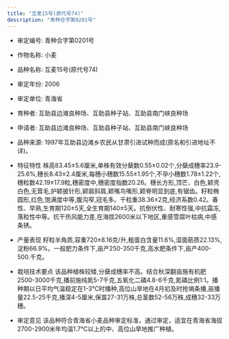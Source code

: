 ```yaml
---
title: "互麦15号(原代号74)"
description: "青种合字第0201号"
---
```

* 审定编号:  青种合字第0201号

*  作物名称:  小麦

*  品种名称:  互麦15号(原代号74)

*  审定年份:  2006

*  审定单位:  青海省

* 育种者:  互助县边滩良种场、互助县种子站、互助县南门峡良种场

*  申请者:  互助县边滩良种场、互助县种子站、互助县南门峡良种场

*  品种来源:  1997年互助县边滩乡农民从甘肃引进试种而成(原名和引进地址不详)。

*  特征特性
株高83.45±5.6厘米,单株有效分蘖数0.55±0.02个,分蘖成穗率23.9-25.6%,穗长8.43±2.4厘米,每穗小穗数15.55±1.95个,不孕小穗数1.78±1.22个,穗粒数42.19±17.9粒,穗密度中,穗密度指数20.26。穗长方形,顶芒、白色,颖壳白色,无茸毛,护颖披针形,颖肩斜肩,颖嘴鸟嘴形,颖脊明显到底,有锯齿。籽粒椭圆形,红色,饱满度中等,腹沟窄,冠毛多。千粒重38.36±2克,经济系数0.42。春性、早熟,生育期120±5天,全生育期140±5天。抗倒伏性、耐寒性强,中抗霜冻,落粒性中等。抗干热风能力差,在海拔2600米以下地区,重感雪腐叶枯病,中感条锈。

*  产量表现
籽粒半角质,容重720±8.16克/升,粗蛋白含量11.6%,湿面筋质22.13%,淀粉66.9%。一般肥力条件下,亩产250-350千克,高水肥条件下,亩产400-500.千克。

*  栽培技术要点
该品种植株较矮,分蘖成穗率不高。结合秋深翻亩施有机肥2500-3000千克,播前施纯氮5-7千克,五氧化二磷4.8-6千克,氮磷比例1:1。播种期以日平均气温稳定在1-3℃时播种,高位山旱地在4月初及时抢墒条播,亩播量22.5-25千克,播深4-5厘米,保苗27-31万株,总茎数52-56万株,成穗32-33万穗。

*  审定意见
该品种符合青海省小麦品种审定标准，通过审定，适宜在青海省海拔2700-2900米年均温1.7℃以上的中、高位山旱地推广种植。
